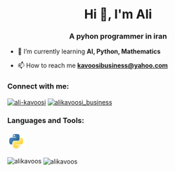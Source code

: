 <h1 align="center">Hi 👋, I'm Ali</h1>
<h3 align="center">A pyhon programmer in iran</h3>

- 🌱 I’m currently learning **AI, Python, Mathematics**

- 📫 How to reach me **kavoosibusiness@yahoo.com**

<h3 align="left">Connect with me:</h3>
<p align="left">
<a href="https://linkedin.com/in/ali-kavoosi" target="blank"><img align="center" src="https://raw.githubusercontent.com/rahuldkjain/github-profile-readme-generator/master/src/images/icons/Social/linked-in-alt.svg" alt="ali-kavoosi" height="30" width="40" /></a>
<a href="https://instagram.com/alikavoosi_business" target="blank"><img align="center" src="https://raw.githubusercontent.com/rahuldkjain/github-profile-readme-generator/master/src/images/icons/Social/instagram.svg" alt="alikavoosi_business" height="30" width="40" /></a>
</p>

<h3 align="left">Languages and Tools:</h3>
<p align="left"> <a href="https://www.python.org" target="_blank" rel="noreferrer"> <img src="https://raw.githubusercontent.com/devicons/devicon/master/icons/python/python-original.svg" alt="python" width="40" height="40"/> </a> </p>

<p><img align="left" src="https://github-readme-stats.vercel.app/api/top-langs?username=alikavoos&show_icons=true&locale=en&layout=compact" alt="alikavoos" /></p>

<p>&nbsp;<img align="center" src="https://github-readme-stats.vercel.app/api?username=alikavoos&show_icons=true&locale=en" alt="alikavoos" /></p>
